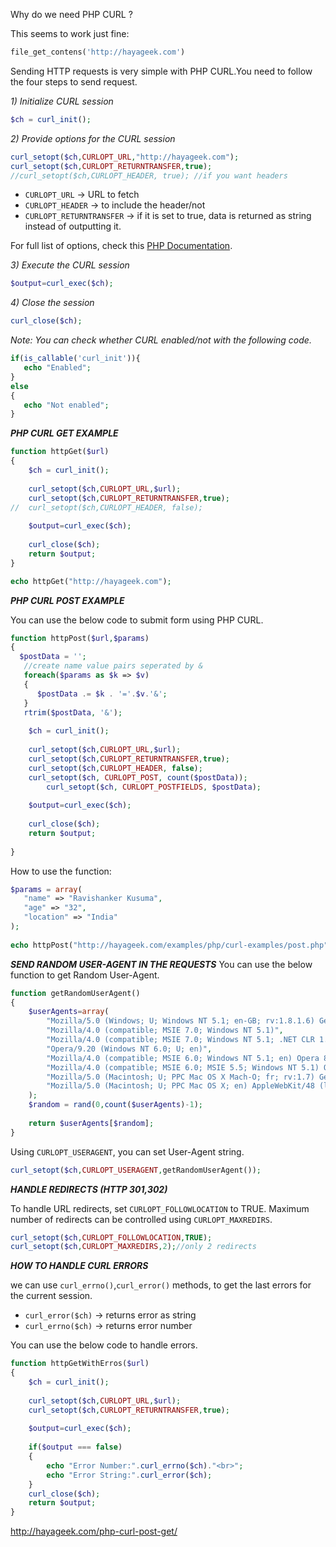 Why do we need PHP CURL ?

This seems to work just fine:

```php
file_get_contens('http://hayageek.com')
```

Sending HTTP requests is very simple with PHP CURL.You need to follow the four steps to send request.

_1) Initialize CURL session_

```php
$ch = curl_init();
```
_2) Provide options for the CURL session_

```php
curl_setopt($ch,CURLOPT_URL,"http://hayageek.com");
curl_setopt($ch,CURLOPT_RETURNTRANSFER,true);
//curl_setopt($ch,CURLOPT_HEADER, true); //if you want headers
```

- `CURLOPT_URL` -> URL to fetch
- `CURLOPT_HEADER`  -> to include the header/not
- `CURLOPT_RETURNTRANSFER` -> if it is set to true, data is returned as string instead of outputting it.

For full list of options, check this [PHP Documentation](http://php.net/manual/en/book.curl.php).

_3) Execute the CURL session_

```php
$output=curl_exec($ch);
```

_4) Close the session_

```php
curl_close($ch);
```

_Note: You can check whether CURL enabled/not with the following code._

```php
if(is_callable('curl_init')){
   echo "Enabled";
}
else
{
   echo "Not enabled";
}
```

___PHP CURL GET EXAMPLE___

```php
function httpGet($url)
{
    $ch = curl_init();  
 
    curl_setopt($ch,CURLOPT_URL,$url);
    curl_setopt($ch,CURLOPT_RETURNTRANSFER,true);
//  curl_setopt($ch,CURLOPT_HEADER, false); 
 
    $output=curl_exec($ch);
 
    curl_close($ch);
    return $output;
}

echo httpGet("http://hayageek.com");
```

___PHP CURL POST EXAMPLE___

You can use the below code to submit form using PHP CURL.

```php
function httpPost($url,$params)
{
  $postData = '';
   //create name value pairs seperated by &
   foreach($params as $k => $v) 
   { 
      $postData .= $k . '='.$v.'&'; 
   }
   rtrim($postData, '&');
 
    $ch = curl_init();  
 
    curl_setopt($ch,CURLOPT_URL,$url);
    curl_setopt($ch,CURLOPT_RETURNTRANSFER,true);
    curl_setopt($ch,CURLOPT_HEADER, false); 
    curl_setopt($ch, CURLOPT_POST, count($postData));
        curl_setopt($ch, CURLOPT_POSTFIELDS, $postData);    
 
    $output=curl_exec($ch);
 
    curl_close($ch);
    return $output;
 
}
```
How to use the function:

```php
$params = array(
   "name" => "Ravishanker Kusuma",
   "age" => "32",
   "location" => "India"
);
 
echo httpPost("http://hayageek.com/examples/php/curl-examples/post.php",$params);
```

___SEND RANDOM USER-AGENT IN THE REQUESTS___
You can use the below function to get Random User-Agent.

```php
function getRandomUserAgent()
{
    $userAgents=array(
        "Mozilla/5.0 (Windows; U; Windows NT 5.1; en-GB; rv:1.8.1.6) Gecko/20070725 Firefox/2.0.0.6",
        "Mozilla/4.0 (compatible; MSIE 7.0; Windows NT 5.1)",
        "Mozilla/4.0 (compatible; MSIE 7.0; Windows NT 5.1; .NET CLR 1.1.4322; .NET CLR 2.0.50727; .NET CLR 3.0.04506.30)",
        "Opera/9.20 (Windows NT 6.0; U; en)",
        "Mozilla/4.0 (compatible; MSIE 6.0; Windows NT 5.1; en) Opera 8.50",
        "Mozilla/4.0 (compatible; MSIE 6.0; MSIE 5.5; Windows NT 5.1) Opera 7.02 [en]",
        "Mozilla/5.0 (Macintosh; U; PPC Mac OS X Mach-O; fr; rv:1.7) Gecko/20040624 Firefox/0.9",
        "Mozilla/5.0 (Macintosh; U; PPC Mac OS X; en) AppleWebKit/48 (like Gecko) Safari/48"       
    );
    $random = rand(0,count($userAgents)-1);
 
    return $userAgents[$random];
}
```

Using `CURLOPT_USERAGENT`, you can set User-Agent string.

```php
curl_setopt($ch,CURLOPT_USERAGENT,getRandomUserAgent());
```

___HANDLE REDIRECTS (HTTP 301,302)___

To handle URL redirects, set `CURLOPT_FOLLOWLOCATION` to TRUE.
Maximum number of redirects can be controlled using `CURLOPT_MAXREDIRS`.

```php
curl_setopt($ch,CURLOPT_FOLLOWLOCATION,TRUE);
curl_setopt($ch,CURLOPT_MAXREDIRS,2);//only 2 redirects
```

___HOW TO HANDLE CURL ERRORS___

we can use `curl_errno()`,`curl_error()` methods, to get the last errors for the current session.
- `curl_error($ch)` -> returns error as string
- `curl_errno($ch)` -> returns error number

You can use the below code to handle errors.

```php
function httpGetWithErros($url)
{
    $ch = curl_init();  
 
    curl_setopt($ch,CURLOPT_URL,$url);
    curl_setopt($ch,CURLOPT_RETURNTRANSFER,true);
 
    $output=curl_exec($ch);
 
    if($output === false)
    {
        echo "Error Number:".curl_errno($ch)."<br>";
        echo "Error String:".curl_error($ch);
    }
    curl_close($ch);
    return $output;
}
```
http://hayageek.com/php-curl-post-get/
